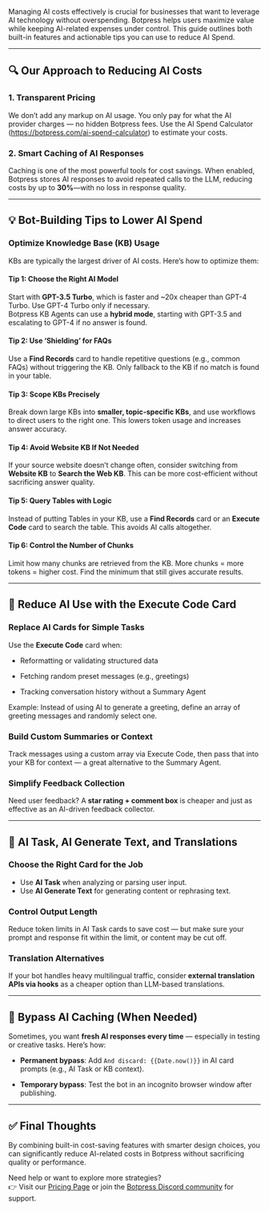 Managing AI costs effectively is crucial for businesses that want to leverage AI technology without overspending. Botpress helps users maximize value while keeping AI-related expenses under control. This guide outlines both built-in features and actionable tips you can use to reduce AI Spend.

---

## 🔍 Our Approach to Reducing AI Costs

### **1. Transparent Pricing**

We don’t add any markup on AI usage. You only pay for what the AI provider charges — no hidden Botpress fees. Use the AI Spend Calculator (https://botpress.com/ai-spend-calculator) to estimate your costs.

### **2. Smart Caching of AI Responses**

Caching is one of the most powerful tools for cost savings. When enabled, Botpress stores AI responses to avoid repeated calls to the LLM, reducing costs by up to **30%**—with no loss in response quality.

---

## 💡 Bot-Building Tips to Lower AI Spend

### **Optimize Knowledge Base (KB) Usage**

KBs are typically the largest driver of AI costs. Here’s how to optimize them:

#### **Tip 1: Choose the Right AI Model**

Start with **GPT-3.5 Turbo**, which is faster and ~20x cheaper than GPT-4 Turbo. Use GPT-4 Turbo only if necessary.  
Botpress KB Agents can use a **hybrid mode**, starting with GPT-3.5 and escalating to GPT-4 if no answer is found.

#### **Tip 2: Use ‘Shielding’ for FAQs**

Use a **Find Records** card to handle repetitive questions (e.g., common FAQs) without triggering the KB. Only fallback to the KB if no match is found in your table.

#### **Tip 3: Scope KBs Precisely**

Break down large KBs into **smaller, topic-specific KBs**, and use workflows to direct users to the right one. This lowers token usage and increases answer accuracy.

#### **Tip 4: Avoid Website KB If Not Needed**

If your source website doesn’t change often, consider switching from **Website KB** to **Search the Web KB**. This can be more cost-efficient without sacrificing answer quality.

#### **Tip 5: Query Tables with Logic**

Instead of putting Tables in your KB, use a **Find Records** card or an **Execute Code** card to search the table. This avoids AI calls altogether.

#### **Tip 6: Control the Number of Chunks**

Limit how many chunks are retrieved from the KB. More chunks = more tokens = higher cost. Find the minimum that still gives accurate results.

---

## 🧠 Reduce AI Use with the Execute Code Card

### **Replace AI Cards for Simple Tasks**

Use the **Execute Code** card when:

- Reformatting or validating structured data
    
- Fetching random preset messages (e.g., greetings)
    
- Tracking conversation history without a Summary Agent
    

Example: Instead of using AI to generate a greeting, define an array of greeting messages and randomly select one.

### **Build Custom Summaries or Context**

Track messages using a custom array via Execute Code, then pass that into your KB for context — a great alternative to the Summary Agent.

### **Simplify Feedback Collection**

Need user feedback? A **star rating + comment box** is cheaper and just as effective as an AI-driven feedback collector.

---

## 🧩 AI Task, AI Generate Text, and Translations

### **Choose the Right Card for the Job**

- Use **AI Task** when analyzing or parsing user input.
- Use **AI Generate Text** for generating content or rephrasing text.

### **Control Output Length**

Reduce token limits in AI Task cards to save cost — but make sure your prompt and response fit within the limit, or content may be cut off.

### **Translation Alternatives**

If your bot handles heavy multilingual traffic, consider **external translation APIs via hooks** as a cheaper option than LLM-based translations.

---

## 🚫 Bypass AI Caching (When Needed)

Sometimes, you want **fresh AI responses every time** — especially in testing or creative tasks. Here’s how:

- **Permanent bypass**: Add `And discard: {{Date.now()}}` in AI card prompts (e.g., AI Task or KB context).
    
- **Temporary bypass**: Test the bot in an incognito browser window after publishing.
    

---

## ✅ Final Thoughts

By combining built-in cost-saving features with smarter design choices, you can significantly reduce AI-related costs in Botpress without sacrificing quality or performance.

Need help or want to explore more strategies?  
👉 Visit our [Pricing Page](https://chatgpt.com/c/682c5d4e-5b7c-800f-9244-6f52a6eda3cd#) or join the [Botpress Discord community](https://chatgpt.com/c/682c5d4e-5b7c-800f-9244-6f52a6eda3cd#) for support.